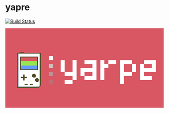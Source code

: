 # yapre
[![Build Status](https://travis-ci.com/wo1fsea/yapre.svg?branch=main)](https://travis-ci.com/wo1fsea/yapre)

![yapre](./data/banner.png)
